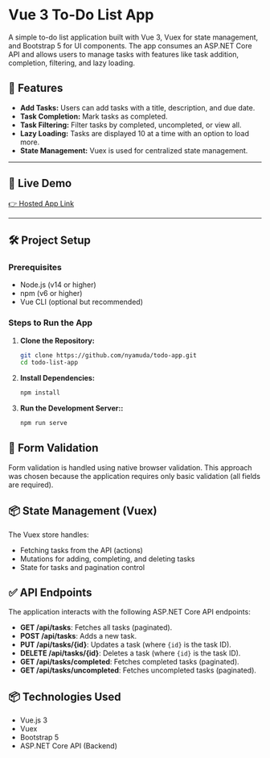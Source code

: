 # Vue 3 To-Do List App

A simple to-do list application built with Vue 3, Vuex for state management, and Bootstrap 5 for UI components. The app consumes an ASP.NET Core API and allows users to manage tasks with features like task addition, completion, filtering, and lazy loading.

## 🎯 Features

- **Add Tasks:** Users can add tasks with a title, description, and due date.
- **Task Completion:** Mark tasks as completed.
- **Task Filtering:** Filter tasks by completed, uncompleted, or view all.
- **Lazy Loading:** Tasks are displayed 10 at a time with an option to load more.
- **State Management:** Vuex is used for centralized state management.

---

## 🚀 Live Demo

[👉 Hosted App Link](https://your-hosted-app-link.com)

---

## 🛠️ Project Setup

### Prerequisites

- Node.js (v14 or higher)
- npm (v6 or higher)
- Vue CLI (optional but recommended)

### Steps to Run the App

1. **Clone the Repository:**

   ```bash
   git clone https://github.com/nyamuda/todo-app.git
   cd todo-list-app
   ```

2. **Install Dependencies:**

   ```bash
   npm install
   ```

3. **Run the Development Server::**
   ```bash
   npm run serve
   ```

## 🧪 Form Validation

Form validation is handled using native browser validation. This approach was chosen because the application requires only basic validation (all fields are required).

## 📦 State Management (Vuex)

The Vuex store handles:

- Fetching tasks from the API (actions)
- Mutations for adding, completing, and deleting tasks
- State for tasks and pagination control

## ✅ API Endpoints

The application interacts with the following ASP.NET Core API endpoints:

- **GET /api/tasks**: Fetches all tasks (paginated).
- **POST /api/tasks**: Adds a new task.
- **PUT /api/tasks/{id}**: Updates a task (where `{id}` is the task ID).
- **DELETE /api/tasks/{id}**: Deletes a task (where `{id}` is the task ID).
- **GET /api/tasks/completed**: Fetches completed tasks (paginated).
- **GET /api/tasks/uncompleted**: Fetches uncompleted tasks (paginated).

## 📦 Technologies Used

- Vue.js 3
- Vuex
- Bootstrap 5
- ASP.NET Core API (Backend)
